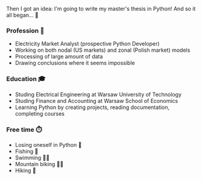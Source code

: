 Then I got an idea: I'm going to write my master's thesis in Python! And so it all began... :rocket:

### Profession :briefcase:

- Electricity Market Analyst (prospective Python Developer)
- Working on both nodal (US markets) and zonal (Polish market) models
- Processing of large amount of data
- Drawing conclusions where it seems impossible

### Education :mortar_board:

- Studing Electrical Engineering at Warsaw University of Technology
- Studing Finance and Accounting at Warsaw School of Economics
- Learning Python by creating projects, reading documentation, completing courses

### Free time :stopwatch:

- Losing oneself in Python :snake:
- Fishing :fishing_pole_and_fish:
- Swimming :swimming_man:
- Mountain biking :mountain_biking_man:
- Hiking :hiking_boot:
